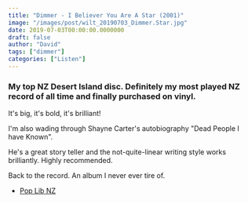 ```yaml
---
title: "Dimmer - I Believer You Are A Star (2001)"
image: "/images/post/wilt_20190703_Dimmer.Star.jpg"
date: 2019-07-03T00:00:00.0000000
draft: false
author: "David"
tags: ["dimmer"]
categories: ["Listen"]
---
```

### My top NZ Desert Island disc. Definitely my most played NZ record of all time and finally purchased on vinyl.

 It's big, it's bold, it's brilliant! 

 I'm also wading through Shayne Carter's autobiography "Dead People I have Known". 

 He's a great story teller and the not-quite-linear writing style works brilliantly. Highly recommended.

 Back to the record. An album I never ever tire of.

-  [Pop Lib NZ](https://poplibnz.wordpress.com/tag/shayne-p-carter/)